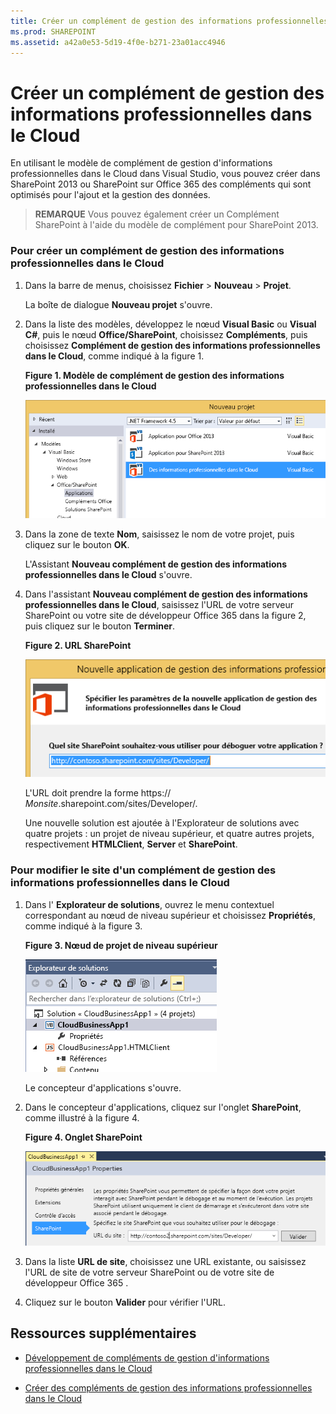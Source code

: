 ```yaml
---
title: Créer un complément de gestion des informations professionnelles dans le Cloud
ms.prod: SHAREPOINT
ms.assetid: a42a0e53-5d19-4f0e-b271-23a01acc4946
---
```



# Créer un complément de gestion des informations professionnelles dans le Cloud
En utilisant le modèle de complément de gestion d'informations professionnelles dans le Cloud dans Visual Studio, vous pouvez créer dans SharePoint 2013 ou SharePoint sur Office 365 des compléments qui sont optimisés pour l'ajout et la gestion des données.
> **REMARQUE**
> Vous pouvez également créer un Complément SharePoint à l'aide du modèle de complément pour SharePoint 2013. 
  
    
    


### Pour créer un complément de gestion des informations professionnelles dans le Cloud


1. Dans la barre de menus, choisissez **Fichier** > **Nouveau** > **Projet**.
    
    La boîte de dialogue **Nouveau projet** s'ouvre.
    
  
2. Dans la liste des modèles, développez le nœud **Visual Basic** ou **Visual C#**, puis le nœud **Office/SharePoint**, choisissez **Compléments**, puis choisissez **Complément de gestion des informations professionnelles dans le Cloud**, comme indiqué à la figure 1.
    
   **Figure 1. Modèle de complément de gestion des informations professionnelles dans le Cloud**

  

     ![Modèle de création d'application de gestion des informations professionnelles dans le Cloud](images/CloudBusinessApptemplate.PNG)
  

  

  
3. Dans la zone de texte **Nom**, saisissez le nom de votre projet, puis cliquez sur le bouton **OK**.
    
    L'Assistant **Nouveau complément de gestion des informations professionnelles dans le Cloud** s'ouvre.
    
  
4. Dans l'assistant **Nouveau complément de gestion des informations professionnelles dans le Cloud**, saisissez l'URL de votre serveur SharePoint ou votre site de développeur Office 365 dans la figure 2, puis cliquez sur le bouton **Terminer**.
    
   **Figure 2. URL SharePoint**

  

     ![URL SharePoint](images/SiteURL.PNG)
  

    L'URL doit prendre la forme https://  _Monsite_.sharepoint.com/sites/Developer/.
    
    Une nouvelle solution est ajoutée à l'Explorateur de solutions avec quatre projets : un projet de niveau supérieur, et quatre autres projets, respectivement **HTMLClient**, **Server** et **SharePoint**.
    
  

### Pour modifier le site d'un complément de gestion des informations professionnelles dans le Cloud


1. Dans l' **Explorateur de solutions**, ouvrez le menu contextuel correspondant au nœud de niveau supérieur et choisissez **Propriétés**, comme indiqué à la figure 3.
    
   **Figure 3. Nœud de projet de niveau supérieur**

  

     ![Nœud de projet de niveau supérieur](images/Top-levelprojectnode.PNG)
  

    Le concepteur d'applications s'ouvre.
    
  
2. Dans le concepteur d'applications, cliquez sur l'onglet **SharePoint**, comme illustré à la figure 4.
    
   **Figure 4. Onglet SharePoint**

  

     ![Onglet Propriétés SharePoint](images/SharePointtab.PNG)
  

  

  
3. Dans la liste **URL de site**, choisissez une URL existante, ou saisissez l'URL de site de votre serveur SharePoint ou de votre site de développeur Office 365 .
    
  
4. Cliquez sur le bouton **Valider** pour vérifier l'URL.
    
  

## Ressources supplémentaires
<a name="bk_addresources"> </a>


-  [Développement de compléments de gestion d'informations professionnelles dans le Cloud](develop-cloud-business-add-ins.md)
    
  
-  [Créer des compléments de gestion des informations professionnelles dans le Cloud](create-cloud-business-add-ins.md)
    
  

